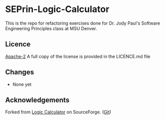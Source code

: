 # SEPrin-Logic-Calculator

This is the repo for refactoring exercises done for Dr. Jody Paul's Software Engineering Principles class at MSU Denver.

## Licence
[Apache-2](https://www.apache.org/licenses/LICENSE-2.0.txt)
A full copy of the license is provided in the LICENCE.md file

## Changes

* None yet

## Acknowledgements
Forked from [Logic Calculator](https://sourceforge.net/projects/logiccalculator/) on SourceForge. ([Git](https://git.code.sf.net/p/logiccalculator/code))
